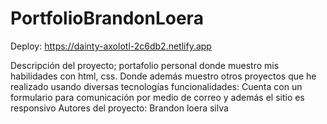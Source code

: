 # PortfolioBrandonLoera
<em></em>
Deploy:
https://dainty-axolotl-2c6db2.netlify.app

Descripción del proyecto; portafolio personal donde muestro mis habilidades con html, css. Donde además muestro otros proyectos que he realizado usando diversas tecnologías
funcionalidades: Cuenta con un formulario para comunicación por medio de correo y además el sitio es responsivo
Autores del proyecto: Brandon loera silva
